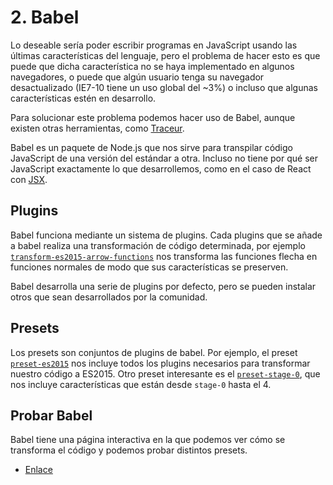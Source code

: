 # 2. Babel

Lo deseable sería poder escribir programas en JavaScript usando las últimas características del lenguaje, pero el problema de hacer esto es que puede que dicha característica no se haya implementado en algunos navegadores, o puede que algún usuario tenga su navegador desactualizado (IE7-10 tiene un uso global del ~3%) o incluso que algunas características estén en desarrollo.

Para solucionar este problema podemos hacer uso de Babel, aunque existen otras herramientas, como [Traceur](https://github.com/google/traceur-compiler).

Babel es un paquete de Node.js que nos sirve para transpilar código JavaScript de una versión del estándar a otra. Incluso no tiene por qué ser JavaScript exactamente lo que desarrollemos, como en el caso de React con [JSX](https://facebook.github.io/react/docs/jsx-in-depth.html).

## Plugins

Babel funciona mediante un sistema de plugins. Cada plugins que se añade a babel realiza una transformación de código determinada, por ejemplo [`transform-es2015-arrow-functions`](https://babeljs.io/docs/plugins/transform-es2015-arrow-functions/) nos transforma las funciones flecha en funciones normales de modo que sus características se preserven.

Babel desarrolla una serie de plugins por defecto, pero se pueden instalar otros que sean desarrollados por la comunidad.

## Presets

Los presets son conjuntos de plugins de babel. Por ejemplo, el preset [`preset-es2015`](https://babeljs.io/docs/plugins/preset-es2015/) nos incluye todos los plugins necesarios para transformar nuestro código a ES2015. Otro preset interesante es el [`preset-stage-0`](http://babeljs.io/docs/plugins/preset-stage-0/), que nos incluye características que están desde `stage-0` hasta el 4.

## Probar Babel

Babel tiene una página interactiva en la que podemos ver cómo se transforma el código y podemos probar distintos presets.

* [Enlace](http://babeljs.io/repl)
